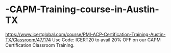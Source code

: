 # -CAPM-Training-course-in-Austin-TX
https://www.icertglobal.com/course/PMI-ACP-Certification-Training-Austin-TX/Classroom/47/174  Use Code: ICERT20 to avail 20% OFF on our CAPM Certification Classroom Training.
